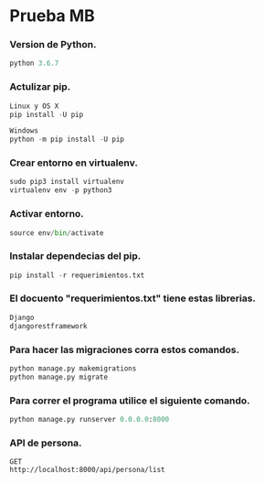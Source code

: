 # Prueba MB

### Version de Python.
```python
python 3.6.7
```
### Actulizar pip.

```python
Linux y OS X
pip install -U pip

Windows
python -m pip install -U pip
```

### Crear entorno en virtualenv.
```python
sudo pip3 install virtualenv
virtualenv env -p python3
```
### Activar entorno.
```python
source env/bin/activate
```
### Instalar dependecias del pip.
```python
pip install -r requerimientos.txt
```
### El docuento "requerimientos.txt" tiene estas librerias.
```python
Django
djangorestframework
```

### Para hacer las migraciones corra estos comandos.
```python
python manage.py makemigrations
python manage.py migrate
```

### Para correr el programa utilice el siguiente comando.
```python
python manage.py runserver 0.0.0.0:8000
```


### API de persona.
```
GET
http://localhost:8000/api/persona/list

